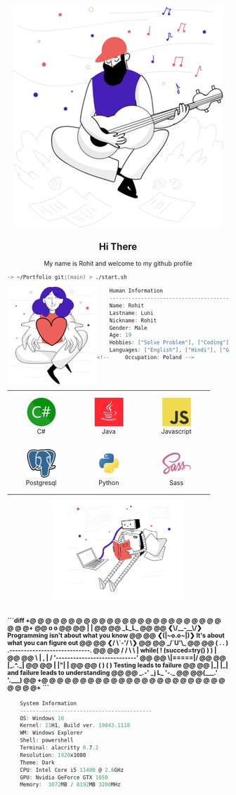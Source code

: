 <p align="center">
    <img src="svg/inspiration.svg" width="480px"/>
</p>

<h2 align="center">Hi There</h2>
<p align="center">My name is Rohit and welcome to my github profile</p>

```zsh
-> ~/Portfolio git:(main) > ./start.sh
```

<img align="left" src="svg/givingback.svg" height="222px"/>

```csharp
    Human Information
    ------------------------------------------
    Name: Rohit
    Lastname: Luni
    Nickname: Rohit
    Gender: Male
    Age: 19
    Hobbies: ["Solve Problem"], ["Coding"], ["Music"]
    Languages: ["English"], ["Hindi"], ["Gujarati"]
<!--     Occupation: Poland -->
```

<br>

<div align="center">
    <table align="left">
        <tr>
            <td align="center" width="140" height="112.43">
                <img src="icons/csharp.png" width="65px"/>
                <br /> C#
            </td>
            <td align="center" width="140" height="112.43">
                <img src="icons/java.png" width="65px"/>
                <br /> Java
            </td>
            <td align="center" width="140" height="112.43">
                <img src="icons/javascript.png" width="65px"/>
                <br /> Javascript
            </td>
        </tr>
        <tr>
            <td align="center" width="140" height="112.43">
                <img src="icons/postgresql.png" width="65px"/>
                <br /> Postgresql
            </td>
            <td align="center" width="140" height="112.43">
                <img src="icons/python.png" width="65px"/>
                <br /> Python
            </td>
            <td align="center" width="140" height="112.43">
                <img src="icons/sass.png" width="65px"/>
                <br /> Sass
            </td>
        </tr>
    </table>
    <img src="svg/artificialintelligence.svg" height="225px"/>
</div>

<br>
<h4 align="left">
```diff
+@ @ @ @ @ @ @ @ @ @ @ @ @ @ @ @ @ @ @ @ @ @ @ @ @ @ @ @+
@@       o o                                           @@
@@       | |                                           @@
@@      _L_L_                                          @@
@@   ❮\/__-__\/❯ Programming isn't about what you know @@
@@   ❮(|~o.o~|)❯  It's about what you can figure out   @@
@@   ❮/ \`-'/ \❯                                       @@
@@     _/`U'\_                                         @@
@@    ( .   . )     .----------------------------.     @@
@@   / /     \ \    | while( ! (succed=try() ) ) |     @@
@@   \ |  ,  | /    '----------------------------'     @@
@@    \|=====|/                                        @@
@@     |_.^._|                                         @@
@@     | |"| |                                         @@
@@     ( ) ( )   Testing leads to failure              @@
@@     |_| |_|   and failure leads to understanding    @@
@@ _.-' _j L_ '-._                                     @@
@@(___.'     '.___)                                    @@
+@ @ @ @ @ @ @ @ @ @ @ @ @ @ @ @ @ @ @ @ @ @ @ @ @ @ @ @+
```

</h4>  
<!-- <img align="left" src="svg/webdevelopment.svg" height="277px"/> -->

```csharp
    System Information
    ------------------------------------------
    OS: Windows 10
    Kernel: 21H1, Build ver. 19043.1110
    WM: Windows Explorer
    Shell: powershell
    Terminal: alacritty 0.7.2
    Resolution: 1920x1080
    Theme: Dark
    CPU: Intel Core i5 11400 @ 2.6GHz
    GPU: Nvidia GeForce GTX 1050
    Memory:  3072MB / 8192MB 3200MHz

```
